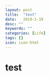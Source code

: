 ```yaml
---
layout: post
title:  "test"
date:   2019-1-19
desc: ""
keywords: ""
categories: [Life]
tags: []
icon: icon-html
---
```


# test